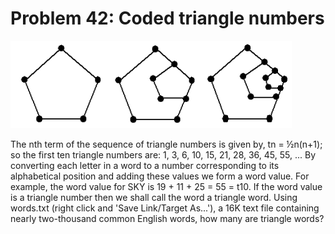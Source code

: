 # Problem 42: Coded triangle numbers

![graphic](img042.gif)

The nth term of the sequence of triangle numbers is given by, tn =
½n(n+1); so the first ten triangle numbers are: 1, 3, 6, 10, 15, 21, 28,
36, 45, 55, ... By converting each letter in a word to a number
corresponding to its alphabetical position and adding these values we
form a word value. For example, the word value for SKY is 19 + 11 + 25 =
55 = t10. If the word value is a triangle number then we shall call the
word a triangle word. Using words.txt (right click and 'Save Link/Target
As...'), a 16K text file containing nearly two-thousand common English
words, how many are triangle words?